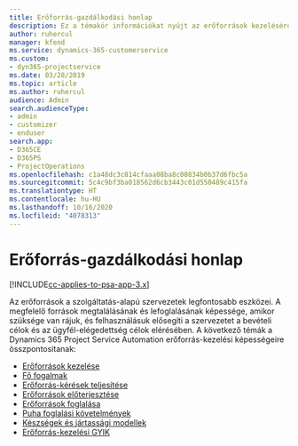 ```yaml
---
title: Erőforrás-gazdálkodási honlap
description: Ez a témakör információkat nyújt az erőforrások kezeléséről.
author: ruhercul
manager: kfend
ms.service: dynamics-365-customerservice
ms.custom:
- dyn365-projectservice
ms.date: 03/28/2019
ms.topic: article
ms.author: ruhercul
audience: Admin
search.audienceType:
- admin
- customizer
- enduser
search.app:
- D365CE
- D365PS
- ProjectOperations
ms.openlocfilehash: c1a48dc3c814cfaaa08ba8c00834b0b37d6fbc5a
ms.sourcegitcommit: 5c4c9bf3ba018562d6cb3443c01d550489c415fa
ms.translationtype: HT
ms.contentlocale: hu-HU
ms.lasthandoff: 10/16/2020
ms.locfileid: "4078313"
---
```

# <a name="resource-management-home-page"></a>Erőforrás-gazdálkodási honlap

[!INCLUDE[cc-applies-to-psa-app-3.x](../includes/cc-applies-to-psa-app-3x.md)]

Az erőforrások a szolgáltatás-alapú szervezetek legfontosabb eszközei. A megfelelő források megtalálásának és lefoglalásának képessége, amikor szüksége van rájuk, és felhasználásuk elősegíti a szervezetet a bevételi célok és az ügyfél-elégedettség célok elérésében. A következő témák a Dynamics 365 Project Service Automation erőforrás-kezelési képességeire összpontosítanak:

- [Erőforrások kezelése](manage-resources.md)
- [Fő fogalmak](reports-key-concepts.md)
- [Erőforrás-kérések teljesítése](resource-management-fulfill-requests.md)
- [Erőforrások előterjesztése](resource-management-propose-resources.md)
- [Erőforrások foglalása](resource-management-book-resources-scheduleboard.md)
- [Puha foglalási követelmények](resource-management-softbook-requirements.md)
- [Készségek és jártassági modellek](resource-management-skills-proficiency.md)
- [Erőforrás-kezelési GYIK](resource-management-faq.md)
